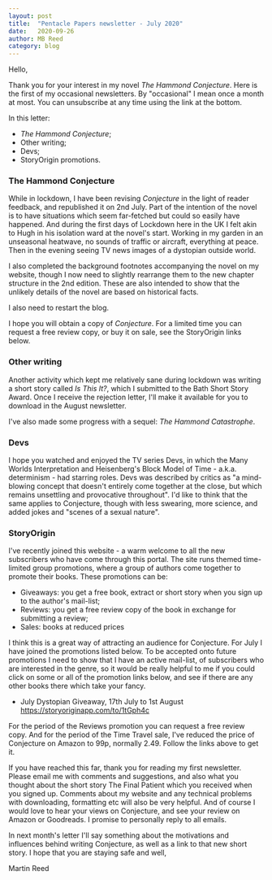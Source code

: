 ```yaml
---
layout: post
title:  "Pentacle Papers newsletter - July 2020"
date:   2020-09-26
author: MB Reed
category: blog
---
```



Hello,

Thank you for your interest in my novel *The Hammond Conjecture*. Here is the first of my occasional newsletters. By "occasional" I mean once a month at most. You can unsubscribe at any time using the link at the bottom.

In this letter:

* *The Hammond Conjecture*;
* Other writing;
* Devs;
* StoryOrigin promotions.


### The Hammond Conjecture

While in lockdown, I have been revising *Conjecture* in the light of reader feedback, and republished it on 2nd July.
Part of the intention of the novel is to have situations which seem far-fetched but could so easily have happened. And during the first days of Lockdown here in the UK I felt akin to Hugh in his isolation ward at the novel's start. Working in my garden in an unseasonal heatwave, no sounds of traffic or aircraft, everything at peace. Then in the evening seeing TV news images of a dystopian outside world. 

I also completed the background footnotes accompanying the novel on my website, though I now need to slightly rearrange them to the new chapter structure in the 2nd edition. These are also intended to show that the unlikely details of the novel are based on historical facts.

I also need to restart the blog.

I hope you will obtain a copy of *Conjecture*. For a limited time you can request a free review copy, or buy it on sale, see the StoryOrigin links below.


### Other writing

Another activity which kept me relatively sane during lockdown was writing a short story called *Is This It?*, which I submitted to the Bath Short Story Award. Once I receive the rejection letter, I'll make it available for you to download in the August newsletter.  

I've also made some progress with a sequel: *The Hammond Catastrophe*. 


### Devs

I hope you watched and enjoyed the TV series Devs, in which the Many Worlds Interpretation and Heisenberg's Block Model of Time - a.k.a. determinism - had starring roles. Devs was described by critics as "a mind-blowing concept that doesn't entirely come together at the close, but which remains unsettling and provocative throughout". I'd like to think that the same applies to Conjecture, though with less swearing, more science, and added jokes and "scenes of a sexual nature".



### StoryOrigin

I've recently joined this website - a warm welcome to all the new subscribers who have come through this portal. The site runs themed time-limited group promotions, where a group of authors come together to promote their books. These promotions can be:

* Giveaways: you get a free book, extract or short story when you sign up to the author's mail-list;
* Reviews: you get a free review copy of the book in exchange for submitting a review;
* Sales: books at reduced prices

I think this is a great way of attracting an audience for Conjecture. For July I have joined the promotions listed below. To be accepted onto future promotions I need to show that I have an active mail-list, of subscribers who are interested in the genre, so it would be really helpful to me if you could click on some or all of the promotion links below, and see if there are any other books there which take your fancy.

* July Dystopian Giveaway, 17th July to 1st August https://storyoriginapp.com/to/1tGph4c


For the period of the Reviews promotion you can request a free review copy. And for the period of the Time Travel sale, I've reduced the price of Conjecture on Amazon to 99p,  normally 2.49. Follow the links above to get it.

If you have reached this far, thank you for reading my first newsletter. Please email me with comments and suggestions, and also what you thought about the short story The Final Patient which you received when you signed up. Comments about my website and any technical problems with downloading, formatting etc will also be very helpful. And of course I would love to hear your views on Conjecture, and see your review on Amazon or Goodreads. I promise to personally reply to all emails.
 
In next month's letter I'll say something about the motivations and influences behind writing Conjecture, as well as a link to that new short story.  I hope that you are staying safe and well,


Martin Reed
